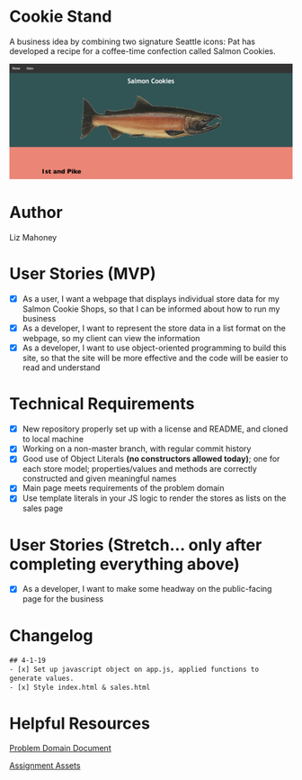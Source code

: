 # Cookie Stand

A business idea by combining two signature Seattle icons: Pat has developed a recipe for a coffee-time confection called Salmon Cookies.

![Homepage](/assets/homepage.png)


# Author

Liz Mahoney

# User Stories (MVP)

 - [x] As a user, I want a webpage that displays individual store data for my Salmon Cookie Shops, so that I can be informed about how to run my business
 - [x] As a developer, I want to represent the store data in a list format on the webpage, so my client can view the information
 - [x] As a developer, I want to use object-oriented programming to build this site, so that the site will be more effective and the code will be easier to read and understand

# Technical Requirements

 - [x] New repository properly set up with a license and README, and cloned to local machine
 - [x] Working on a non-master branch, with regular commit history
 - [x] Good use of Object Literals **(no constructors allowed today)**; one for each store model; properties/values and methods are correctly constructed and given meaningful names
 - [x] Main page meets requirements of the problem domain
 - [x] Use template literals in your JS logic to render the stores as lists on the sales page

#  User Stories (Stretch... only after completing everything above)

 - [x] As a developer, I want to make some headway on the public-facing page for the business


# Changelog

	## 4-1-19
	- [x] Set up javascript object on app.js, applied functions to generate values.
	- [x] Style index.html & sales.html

# Helpful Resources
[Problem Domain Document](./assets/support.md)

[Assignment Assets](./assets)



